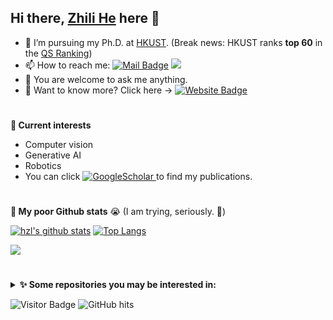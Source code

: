## Hi there, [Zhili He](https://github.com/hzlbbfrog) here 👋

- 🔭 I’m pursuing my Ph.D. at [HKUST](https://hkust.edu.hk/). (Break news: HKUST ranks **top 60** in the [QS Ranking](https://www.topuniversities.com/university-rankings))
- 📫 How to reach me: [![Mail Badge](https://img.shields.io/badge/zl.he@connect.ust.hk-c14438?style=flat&logo=Gmail&logoColor=white)](mailto:zl.he@connect.ust.hk "Connect via Email")
  <a href='https://www.linkedin.com/in/%E8%87%B3%E7%AB%8B-%E4%BD%95-3a7139141/'> <img src="https://img.shields.io/badge/-Linkedin-blue?style=flat-square&logo=linkedin"> </a>
- 💬 You are welcome to ask me anything.
- 🔬 Want to know more? Click here → [![Website Badge](https://img.shields.io/badge/-My_website-5a5a5a?style=flat&logo=vercel&logoColor=white)](http://zl-he.com)

#
**🌱 Current interests**
- Computer vision
- Generative AI
- Robotics
- You can click <a href='https://scholar.google.com/citations?hl=en&user=lrDdoG4AAAAJ' target="_blank">
    <img alt='GoogleScholar' src='https://img.shields.io/badge/Scholar-100000?style=flat&logo=GoogleScholar&logoColor=white&&color=0181FF'>
</a> to find my publications.

# 
**📜 My poor Github stats** 😭 (I am trying, seriously. 💪)  

<!--[![hzl's github stats](https://github-readme-stats.vercel.app/api?username=hzlbbfrog&count_private=true&show_icons=true&theme=default)](https://github.com/anuraghazra/github-readme-stats)-->
<!--[![hzl's GitHub stats](https://github-readme-stats-sigma-five.vercel.app/api?username=hzlbbfrog&show_icons=true)](https://github.com/anuraghazra/github-readme-stats)-->
<!--[![Top Langs](https://github-readme-stats-sigma-five.vercel.app/api/top-langs/?username=hzlbbfrog&layout=compact&langs_count=8)](https://github.com/anuraghazra/github-readme-stats)-->

[![hzl's github stats](https://github-readme-stats.vercel.app/api?username=hzlbbfrog&count_private=true&show_icons=true&theme=default)](https://zl-he.com)
[![Top Langs](https://github-readme-stats-sigma-five.vercel.app/api/top-langs/?username=hzlbbfrog&layout=compact&langs_count=8)](http://zl-he.com)

<img src="https://github-readme-streak-stats.herokuapp.com/?user=hzlbbfrog" />

#
<details>
<summary>
<b>&#10024 Some repositories you may be interested in:</b>
</summary>
<p>
  <a href="https://github.com/hzlbbfrog/CenWholeNet"><img src="https://github-readme-stats-sigma-five.vercel.app/api/pin/?username=hzlbbfrog&repo=CenWholeNet"  /> </a>
  <a href="https://github.com/hzlbbfrog/BGCrack"><img src="https://github-readme-stats-sigma-five.vercel.app/api/pin/?username=hzlbbfrog&repo=BGCrack"  /> </a>
  <a href="https://github.com/hzlbbfrog/CrackSeU"><img src="https://github-readme-stats-sigma-five.vercel.app/api/pin/?username=hzlbbfrog&repo=CrackSeU"  /> </a>
</p>
</details>


![Visitor Badge](https://visitor-badge.laobi.icu/badge?page_id=hzlbbfrog)
<img alt="GitHub hits" src="https://img.shields.io/github/last-commit/hzlbbfrog/hzlbbfrog?label=profile%20updated&style=flat&color=cfa81c">


<!--
**hzlbbfrog/hzlbbfrog** is a ✨ _special_ ✨ repository because its `README.md` (this file) appears on your GitHub profile.

Here are some ideas to get you started:


- 🌱 I’m currently learning ...
- 👯 I’m looking to collaborate on ...
- 🤔 I’m looking for help with ...
- 😄 Pronouns: ...
- ⚡ Fun fact: ...
-->




